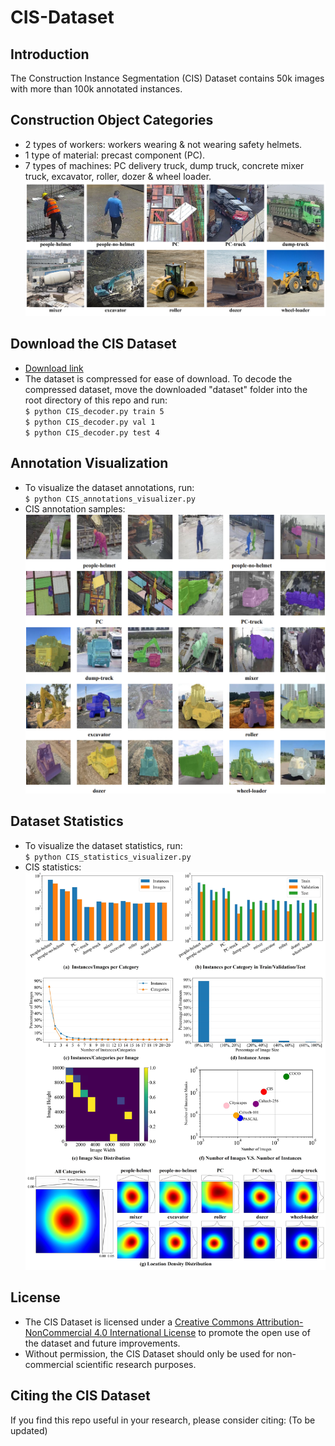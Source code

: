# CIS-Dataset
## Introduction
The Construction Instance Segmentation (CIS) Dataset contains 50k images with more than 100k annotated instances. 

## Construction Object Categories
* 2 types of workers: workers wearing & not wearing safety helmets.
* 1 type of material: precast component (PC).  
* 7 types of machines: PC delivery truck, dump truck, concrete mixer truck, excavator, roller, dozer & wheel loader.
![Categories](https://github.com/XZ-YAN/CIS-Dataset/blob/main/demo/categories.jpg)  

## Download the CIS Dataset
* [Download link](https://www.aliyundrive.com/s/pDJ2C2xyGK3)
* The dataset is compressed for ease of download. To decode the compressed dataset, move the downloaded "dataset" folder into the root directory of this repo and run:    
  `$ python CIS_decoder.py train 5`  
  `$ python CIS_decoder.py val 1`  
  `$ python CIS_decoder.py test 4`    

## Annotation Visualization
* To visualize the dataset annotations, run:  
  `$ python CIS_annotations_visualizer.py`  
* CIS annotation samples:
![Annotations](https://github.com/XZ-YAN/CIS-Dataset/blob/main/demo/samples.jpg)  

## Dataset Statistics
* To visualize the dataset statistics, run:  
  `$ python CIS_statistics_visualizer.py`  
* CIS statistics:  
![Statistics](https://github.com/XZ-YAN/CIS-Dataset/blob/main/demo/statistics.jpg)  

## License
* The CIS Dataset is licensed under a [Creative Commons Attribution-NonCommercial 4.0 International License](http://creativecommons.org/licenses/by-nc/4.0/) to promote the open use of the dataset and future improvements.
* Without permission, the CIS Dataset should only be used for non-commercial scientific research purposes.  

## Citing the CIS Dataset
If you find this repo useful in your research, please consider citing: (To be updated)
